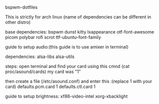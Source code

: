 bspwm-dotfiles


This is strictly for arch linux (name of dependencies can be different in other distro)

base dependencies:
bspwm
dunst
kitty
lxappearance
otf-font-awesome
picom
polybar
rofi
scrot
ttf-ubuntu-font-family




guide to setup audio:(this guide is to use amixer in terminal)

dependencies:
alsa-libs
alsa-utils 

steps:
open terminal and find your card using this cmnd (cat proc/asound/cards)
my card was "1"

then create a file (/etc/asound.conf) and enter this :(replace 1 with your card)
defaults.pcm.card 1
defaults.ctl.card 1



guide to setup brightness:
xf86-video-intel
xorg-xbacklight
